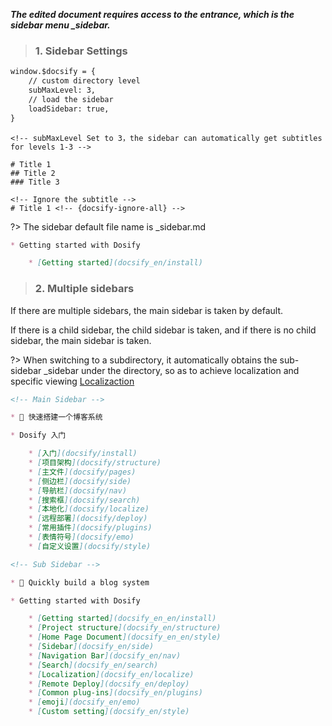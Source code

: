 <!-- 侧边栏 -->

***The edited document requires access to the entrance, which is the sidebar menu _sidebar.***

> ### 1. Sidebar Settings


```index.html
window.$docsify = {
    // custom directory level
    subMaxLevel: 3,
    // load the sidebar
    loadSidebar: true,
}
```

```MD
<!-- subMaxLevel Set to 3，the sidebar can automatically get subtitles for levels 1-3 -->

# Title 1
## Title 2
### Title 3

<!-- Ignore the subtitle -->
# Title 1 <!-- {docsify-ignore-all} -->
```

?> The sidebar default file name is _sidebar.md


```docsifyBlog/_sidebar.md 
* Getting started with Dosify

    * [Getting started](docsify_en/install)
```

> ### 2. Multiple sidebars

If there are multiple sidebars, the main sidebar is taken by default.

If there is a child sidebar, the child sidebar is taken, and if there is no child sidebar, the main sidebar is taken.

?> When switching to a subdirectory, it automatically obtains the sub-sidebar _sidebar under the directory, so as to achieve localization and specific viewing [Localizaction](/docsify/localize)


```docsifyBlog/_sidebar.md
<!-- Main Sidebar -->

* 🌻 快速搭建一个博客系统

* Dosify 入门

    * [入门](docsify/install)
    * [项目架构](docsify/structure)
    * [主文件](docsify/pages)
    * [侧边栏](docsify/side)
    * [导航栏](docsify/nav)
    * [搜索框](docsify/search)
    * [本地化](docsify/localize)
    * [远程部署](docsify/deploy)
    * [常用插件](docsify/plugins)
    * [表情符号](docsify/emo)
    * [自定义设置](docsify/style)

```


```docsifyBlog/docsify_en/_sidebar.md
<!-- Sub Sidebar -->

* 🌻 Quickly build a blog system

* Getting started with Dosify

    * [Getting started](docsify_en_en/install)
    * [Project structure](docsify_en/structure)
    * [Home Page Document](docsify_en_en/style)
    * [Sidebar](docsify_en/side)
    * [Navigation Bar](docsify_en/nav)
    * [Search](docsify_en/search)
    * [Localization](docsify_en/localize)
    * [Remote Deploy](docsify_en/deploy)
    * [Common plug-ins](docsify_en/plugins)
    * [emoji](docsify_en/emo)
    * [Custom setting](docsify_en/style)
```
